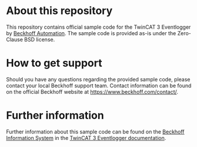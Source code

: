 # About this repository
This repository contains official sample code for the TwinCAT 3 Eventlogger by [Beckhoff Automation](https://www.beckhoff.com). The sample code is provided as-is under the Zero-Clause BSD license.

# How to get support
Should you have any questions regarding the provided sample code, please contact your local Beckhoff support team. Contact information can be found on the official Beckhoff website at https://www.beckhoff.com/contact/.

# Further information
Further information about this sample code can be found on the [Beckhoff Information System](https://infosys.beckhoff.com) in the [TwinCAT 3 Eventlogger documentation](https://infosys.beckhoff.com/english.php?content=../content/1033/tc3_eventlogger/index.html).